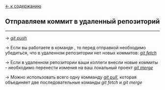 [<- к содержанию](./readme.md)


## Отправляем коммит в удаленный репозиторий

_______

-> _[git push](./push.md)_

-> Если вы работаете в команде , то перед отправкой необходимо убедиться, что в удаленном репозитории нет новых коммитов: _[git fetch](./fetch.md)_  

-> Если в удаленном репозитории ваши коллеги внесли новые коммиты - необходимо перенести измения на ваш локальный проект _[git merge](./merge.md)_ 

-> Можно использовать всего одну комманду _[git pull](./pull.md)_, которая объединяет две последовательные команды _git fetch_ и _git merge_  

